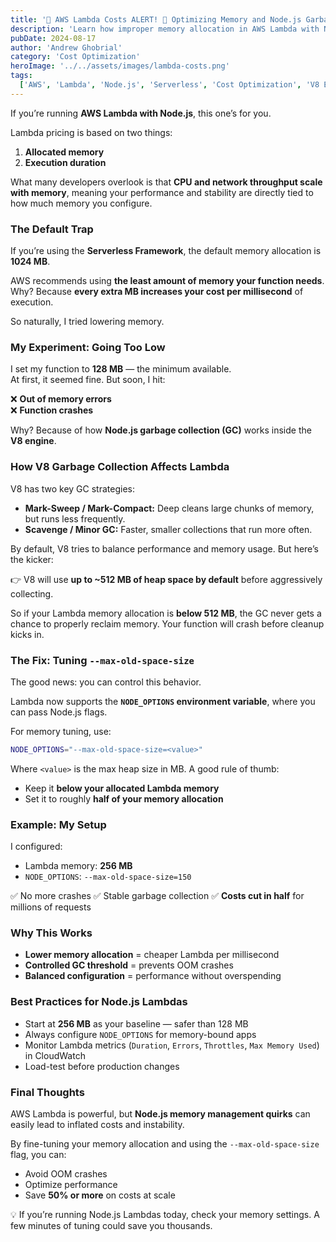 ```yaml
---
title: '🚨 AWS Lambda Costs ALERT! 🚨 Optimizing Memory and Node.js Garbage Collection'
description: 'Learn how improper memory allocation in AWS Lambda with Node.js can lead to crashes and inflated costs, and how tuning memory with NODE_OPTIONS can save you money.'
pubDate: 2024-08-17
author: 'Andrew Ghobrial'
category: 'Cost Optimization'
heroImage: '../../assets/images/lambda-costs.png'
tags:
  ['AWS', 'Lambda', 'Node.js', 'Serverless', 'Cost Optimization', 'V8 Engine']
---
```


If you’re running **AWS Lambda with Node.js**, this one’s for you.

Lambda pricing is based on two things:

1. **Allocated memory**
2. **Execution duration**

What many developers overlook is that **CPU and network throughput scale with memory**, meaning your performance and stability are directly tied to how much memory you configure.

### The Default Trap

If you’re using the **Serverless Framework**, the default memory allocation is **1024 MB**.

AWS recommends using **the least amount of memory your function needs**.  
Why? Because **every extra MB increases your cost per millisecond** of execution.

So naturally, I tried lowering memory.

### My Experiment: Going Too Low

I set my function to **128 MB** — the minimum available.  
At first, it seemed fine. But soon, I hit:

❌ **Out of memory errors**  
❌ **Function crashes**

Why? Because of how **Node.js garbage collection (GC)** works inside the **V8 engine**.

### How V8 Garbage Collection Affects Lambda

V8 has two key GC strategies:

- **Mark-Sweep / Mark-Compact:** Deep cleans large chunks of memory, but runs less frequently.
- **Scavenge / Minor GC:** Faster, smaller collections that run more often.

By default, V8 tries to balance performance and memory usage. But here’s the kicker:

👉 V8 will use **up to ~512 MB of heap space by default** before aggressively collecting.

So if your Lambda memory allocation is **below 512 MB**, the GC never gets a chance to properly reclaim memory. Your function will crash before cleanup kicks in.

### The Fix: Tuning `--max-old-space-size`

The good news: you can control this behavior.

Lambda now supports the **`NODE_OPTIONS` environment variable**, where you can pass Node.js flags.

For memory tuning, use:

```bash
NODE_OPTIONS="--max-old-space-size=<value>"
```

Where `<value>` is the max heap size in MB.
A good rule of thumb:

- Keep it **below your allocated Lambda memory**
- Set it to roughly **half of your memory allocation**

### Example: My Setup

I configured:

- Lambda memory: **256 MB**
- `NODE_OPTIONS`: `--max-old-space-size=150`

✅ No more crashes
✅ Stable garbage collection
✅ **Costs cut in half** for millions of requests

### Why This Works

- **Lower memory allocation** = cheaper Lambda per millisecond
- **Controlled GC threshold** = prevents OOM crashes
- **Balanced configuration** = performance without overspending

### Best Practices for Node.js Lambdas

- Start at **256 MB** as your baseline — safer than 128 MB
- Always configure `NODE_OPTIONS` for memory-bound apps
- Monitor Lambda metrics (`Duration`, `Errors`, `Throttles`, `Max Memory Used`) in CloudWatch
- Load-test before production changes

### Final Thoughts

AWS Lambda is powerful, but **Node.js memory management quirks** can easily lead to inflated costs and instability.

By fine-tuning your memory allocation and using the `--max-old-space-size` flag, you can:

- Avoid OOM crashes
- Optimize performance
- Save **50% or more** on costs at scale

💡 If you’re running Node.js Lambdas today, check your memory settings. A few minutes of tuning could save you thousands.

```

```
